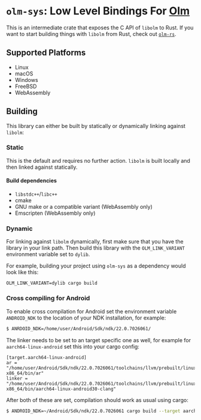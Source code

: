 # `olm-sys`: Low Level Bindings For [Olm](https://git.matrix.org/git/olm/)

This is an intermediate crate that exposes the C API of `libolm` to Rust. If you want to start building things with `libolm` from Rust, check out [`olm-rs`](https://crates.io/crates/olm-rs).

## Supported Platforms

- Linux
- macOS
- Windows
- FreeBSD
- WebAssembly

## Building

This library can either be built by statically or dynamically linking against `libolm`:

### Static

This is the default and requires no further action. `libolm` is built locally and then linked against statically.

#### Build dependencies

- `libstdc++`/`libc++`
- cmake
- GNU make or a compatible variant (WebAssembly only)
- Emscripten (WebAssembly only)

### Dynamic

For linking against `libolm` dynamically, first make sure that you have the library in your link path.
Then build this library with the `OLM_LINK_VARIANT` environment variable set to `dylib`.

For example, building your project using `olm-sys` as a dependency would look like this:
```
OLM_LINK_VARIANT=dylib cargo build
```

### Cross compiling for Android

To enable cross compilation for Android set the environment variable
`ANDROID_NDK` to the location of your NDK installation, for example:

```bash
$ ANRDOID_NDK=/home/user/Android/Sdk/ndk/22.0.7026061/
```

The linker needs to be set to an target specific one as well, for example for
`aarch64-linux-android` set this into your cargo config:

```
[target.aarch64-linux-android]
ar = "/home/user/Android/Sdk/ndk/22.0.7026061/toolchains/llvm/prebuilt/linux-x86_64/bin/ar"
linker = "/home/user/Android/Sdk/ndk/22.0.7026061/toolchains/llvm/prebuilt/linux-x86_64/bin/aarch64-linux-android30-clang"
```

After both of these are set, compilation should work as usual using cargo:

```bash
$ ANDROID_NDK=~/Android/Sdk/ndk/22.0.7026061 cargo build --target aarch64-linux-android
```
